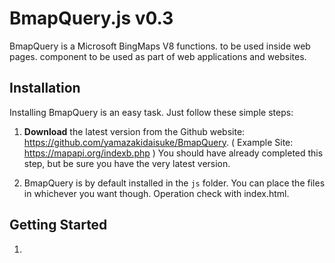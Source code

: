 BmapQuery.js  v0.3
==========

BmapQuery is a Microsoft BingMaps V8 functions. to be used inside web pages.
component to be used as part of web applications and websites.


## Installation

Installing BmapQuery is an easy task. Just follow these simple steps:

 1. **Download** the latest version from the Github website:
    https://github.com/yamazakidaisuke/BmapQuery.
    ( Example Site: https://mapapi.org/indexb.php )
    You should have already completed this step, but be sure you have the very latest version.

2. BmapQuery is by default installed in the `js` folder. You can
place the files in whichever you want though. Operation check with index.html.


## Getting Started

1. <script src="...?Callback=GetMap&..." is specified in the URL."GetMap" runs first.

2. Please get BingMapsKey from "BingMaps Dev Center" site.
   [Get BingMapsKey >> BingMaps Dev Center](https://www.bingmapsportal.com/)

3. Replace [ *** YOUR MY KEY *** ] in the example code with BingMapsKey.

**[html: index.html]**

    <!-- 1.Load BingMapsControl api [callback=GetMap] -->
    <script src='https://www.bing.com/api/maps/mapcontrol?callback=GetMap&key=[***Your My Key***]' async defer></script>

    <!-- 2.Load BmapQuery -->
    <script src="js/BmapQuery.js"></script>

    <!-- 3.BmapQuery Start -->
    <script>
    //init
    function GetMap(){
        //Start
        const map = new Bmap("#myMap);
        //Map
        map.startMap(47.6149, -122.1941, "load", 10);
        //Pin
        let pin = map.pin(47.6149, -122.1941, "#ff0000");
        //infobox
        map.infobox(47.6149, -122.1941, "Title", "Description");
    }


## Examples
**Sample files for each function are prepared in the "example" folder.**


## Directory Structure

It's opinionated about how you organize your repositories.


    ├── index.html               (Link to example)
    ├── js/
    │   └── BmapQuery.js         (BingMaps Library)
    ├── img/
    │   └── poi_custom.png
    ├─── example/                (All example files)
    │   ├── map_start.html
    │   ├── map_event.html
    │   ├── map_changeView.html
    │   ├── pushpin.html
    │   ├── ...
    │   ...
    │
    ├── README.md
    └── LICENSE


## Checking Your Installation

To test your installation, just call the following page at your website:

[[BmapQuery.js] (https://mapapi.org/indexb.php)]

![default](https://user-images.githubusercontent.com/1481062/51815689-1d4ef300-2306-11e9-9c03-a6e0654025a6.JPG)



## Documentation

**[script]**

    //*Sample
    function GetMap() {
        //----------------------------------------------------
        // Instance...
        //----------------------------------------------------
        let map = new Bmap("#myMap");

        //----------------------------------------------------
        // Display Map
        // startMap(lat, lon, "MapType", Zoom[1~20]);
        //----------------------------------------------------
        map.startMap(47.6149, -122.1941, "load", 16);//MapType[load, aerial,canvasDark,canvasLight,birdseye,grayscale,streetside]

        //----------------------------------------------------
        // Map:Events
        // onMap("event", callback);
        // [event:click,dblclick,rightclick,mousedown,mouseout,mouseover,mouseup,mousewheel,maptypechanged,viewchangestart,viewchange,viewchangeend]
        //----------------------------------------------------
        map.onMap("click",function(){
            alert("MapEvent!");
        });

        //----------------------------------------------------
        // Pushpin
        // pin(lat, lon, "color", [drag:true|false], [click:true|false], [hover:true|false], [visible:true|false]);
        //----------------------------------------------------
        let pin1 = map.pin(47.6149, -122.1941, "#ff0000");

        //----------------------------------------------------
        // Pushpin:Text
        // pinText(lat, lon, "title", "subtitle", "text");
        //----------------------------------------------------
        let pin2 = map.pinText(47.6160, -122.1950, "title","subtitle","A");

        //----------------------------------------------------
        // Pushpin:Icon
        // pinIcon(lat, lon, icon, scale, anchor_x, anchor_y);
        //----------------------------------------------------
        let pin3 = map.pinIcon(47.6130, -122.1945, "img/poi_custom.png", 1.0, 0, 0);

        //----------------------------------------------------
        // pushpin:Events
        // onPin(pushpin, "event", callback);
        // [event: click,mousedown,mouseout,mouseover,mouseup]
        //----------------------------------------------------
        map.onPin(pin1, "click", function(){
            alert("PinEvent1");
        });

        //----------------------------------------------------
        // Infobox
        // infobox(lat, lon, "title", "description");
        //----------------------------------------------------
        map.infobox(47.6149, -122.1941, "1 step", "Start");

        //----------------------------------------------------
        // Infobox:html
        // infoboxHtml(lat, lon, html);
        //----------------------------------------------------
        map.infoboxHtml(47.6160, -122.1950, '<div style="background:red;">Hello,world</div>');

        //----------------------------------------------------
        // MapChangeView(after 2 seconds.)
        // changeMap(lat, lon, "MapType", Zoom[1~20]);
        //----------------------------------------------------
        setTimeout(function(){
            map.changeMap(47.6150, -122.1950, "load", 17);
        },2000);

        //----------------------------------------------------
        // Geocode(2 patterns & after 4 seconds.)
        // getGeocode("searchQuery",callback);
        //----------------------------------------------------
        setTimeout(function () {
            //A. Address
            map.getGeocode("Seattle", function(data){
                alert("A. getGeocode");
                document.querySelector("#geocode").innerHTML=data;
            });
            //B. Click Event
            map.onGeocode("click", function(data){
                alert(data.location);
            });
        },4000);

        //------------------------------------------------------------------------
        //Get Reverse Geocode
        //2 patterns
        //after 6,8 seconds.
        //------------------------------------------------------------------------
        //A.Set location data for BingMaps
        setTimeout(function () {
            const location = map.setLocation(47.6130, -122.1945);
            map.reverseGeocode(location, function(data){
                alert("A. Reverse Geocode");
                document.querySelector("#geocode").innerHTML=data;
            });
        },6000);

        //B.Get MapCenter location
        setTimeout(function () {
            const mapCenter = map.getCenter();
            map.reverseGeocode(mapCenter, function(data){
                alert("B. Reverse Geocode");
                document.querySelector("#geocode").innerHTML=data;
            });
        },8000);

        //----------------------------------------------------
        //Directions:Search.
        // !! For confirmation, set the parameters for each country !!
        // +  [ English => https://www.bing.com/...&setLang=en&setMkt=en-US ]
        // +  [ Japan   => https://www.bing.com/...&setLang=ja&setMkt=ja-JP ]
        //------------------------------------------------------------------------
        document.getElementById("search").onclick = function () {
            const from  = document.getElementById("from").value;  //StartPoint
            const to    = document.getElementById("to").value;    //EndPoint
            const mode  = document.getElementById("mode").value;  //RouteMode[walking,driving]
            const array = ["Bellevue", "Yarrow Point"];           //Waypoints...
            map.direction("#direction", mode, from , to, array);  //Direction Methed
        };

        //-----------------------------------------------------
        // AutoSuggest
        // !! Only viewing user's region can be displayed !!
        //-----------------------------------------------------
        // HTML:Add !!
        // <h1>AutoSuggest（Enter city in text box）</h1>
        // <div id='searchBoxContainer'>
        //     <input type='text' id='searchBox'><button id="clear">Clear</button>
        // </div>
        //-----------------------------------------------------
        map.selectedSuggestion("#searchBox","#searchBoxContainer");

        //----------------------------------------------------
        // Traffic
        // map.traffic();
        //----------------------------------------------------
        map.traffic();

        //----------------------------------------------------
        // get Boundary
        // map.getBoundary("type");
        //----------------------------------------------------
        // [ "type" ]
        // *CountryRegion:Country or region.
        // *AdminDivision1:First administrative level within the country/region level, such as a state or a province.
        // *AdminDivision2:Second administrative level within the country/region level, such as a county.
        // *PopulatedPlace:A concentrated area of human settlement, such as a city, town or village.
        // *Neighborhood:A section of a populated place that is typically well-known, but often with indistinct boundaries.
        // *Postcode1:The smallest post code category, such as a zip code.
        // *Postcode2:The next largest post code category after Postcode1 that is created by aggregating Postcode1 areas.
        // *Postcode3:The next largest post code category after Postcode2 that is created by aggregating Postcode2 areas.
        // *Postcode4:The next largest post code category after Postcode3 that is created by aggregating Postcode3 areas.
        // Note: Not all entity types are available in all areas.
        //---------------------------------------------------
        map.getBoundary("PopulatedPlace");

        //----------------------------------------------------
        // Get multiple boundaries
        //  map.getMultiBoundary(["Postcode"...]);
        //----------------------------------------------------
        const zipCodes = ['98004', '98005', '98007', '98008', '98039'];
        map.getMultiBoundary(zipCodes);

    }

## Author

Copyright (c) 2018-2019, BingMapsGO! - DaisukeYamazaki. All rights reserved.
https://mapapi.org - See LICENSE.md for license information.


